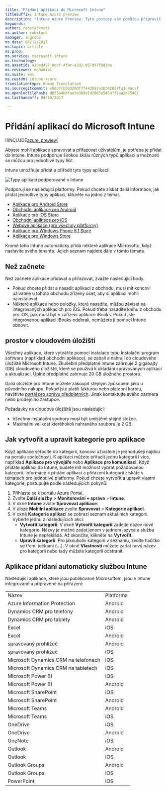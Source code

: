 ```yaml
---
title: "Přidání aplikací do Microsoft Intune"
titleSuffix: Intune Azure preview
description: "Intune Azure Preview: Tyto postupy vám pomůžou připravit vaše aplikace v Intune pro přiřazení uživatelům a zařízením. "
keywords: 
author: robstackmsft
ms.author: robstack
manager: angrobe
ms.date: 04/12/2017
ms.topic: article
ms.prod: 
ms.service: microsoft-intune
ms.technology: 
ms.assetid: a1ded457-0ecf-4f9c-a2d2-857d57f8d30a
ms.reviewer: mghadial
ms.suite: ems
ms.custom: intune-azure
translationtype: Human Translation
ms.sourcegitcommit: e5dd7cb5b320df7f443b52a1b502027fa3c4acaf
ms.openlocfilehash: d85544bdfaa3a369e1d2d03e5454ff7aa2d75467
ms.lasthandoff: 04/19/2017

---
```


# <a name="how-to-add-an-app-to-microsoft-intune"></a>Přidání aplikací do Microsoft Intune

[!INCLUDE[azure_preview](../includes/azure_preview.md)]

Abyste mohli aplikace spravovat a přiřazovat uživatelům, je potřeba je přidat do Intune. Intune podporuje širokou škálu různých typů aplikací a možnosti se můžou pro jednotlivé typy lišit.

Intune umožňuje přidat a přiřadit tyto typy aplikací:

![Typy aplikací podporované v Intune](./media/app-types.png)

Podporují se následující platformy. Pokud chcete získat další informace, jak přidat jednotlivé typy aplikací, klikněte na jedno z témat.

- [Aplikace pro Android Store](/intune-azure/manage-apps/android-store-app)
- [Obchodní aplikace pro Android](/intune-azure/manage-apps/android-lob-app)
- [Aplikace pro iOS Store](/intune-azure/manage-apps/ios-store-app)
- [Obchodní aplikace pro iOS](/intune-azure/manage-apps/ios-lob-app)
- [Webové aplikace (pro všechny platformy)](/intune-azure/manage-apps/web-app)
- [Aplikace pro Windows Phone 8.1 Store](/intune-azure/manage-apps/windows-phone-8-1-store-app)
- [Aplikace pro Windows Store](/intune-azure/manage-apps/windows-store-app)

Kromě toho Intune automaticky přidá některé aplikace Microsoftu, když nastavíte svého tenanta. Jejich seznam najdete dále v tomto tématu.

## <a name="before-you-start"></a>Než začnete

Než začnete aplikace přidávat a přiřazovat, zvažte následující body.

- Pokud chcete přidat a nasadit aplikaci z obchodu, musí mít koncoví uživatelé u tohoto obchodu zřízený účet, aby si aplikaci mohli nainstalovat.
- Některé aplikace nebo položky, které nasadíte, můžou záviset na integrovaných aplikacích pro iOS. Pokud třeba nasadíte knihu z obchodu pro iOS, pak musí být v zařízení aplikace iBooks. Pokud jste integrovanou aplikaci iBooks odebrali, nemůžete ji pomocí Intune obnovit.

## <a name="cloud-storage-space"></a>prostor v cloudovém úložišti
Všechny aplikace, které vytváříte pomocí instalace typu Instalační program softwaru (například obchodní aplikace), se zabalí a nahrají do cloudového úložiště Microsoft Intune. Zkušební předplatné Intune zahrnuje 2 gigabajty (GB) cloudového úložiště, které se používá k ukládání spravovaných aplikací a aktualizací. Úplné předplatné zahrnuje 20 GB úložného prostoru.

Další úložiště pro Intune můžete zakoupit stejným způsobem jako u původního nákupu.  Pokud jste platili fakturou nebo platební kartou, navštivte [portál pro správu předplatných](https://portal.office.com/adminportal/home?switchtomodern=true#/subscriptions).  Jinak kontaktujte svého partnera nebo prodejního zástupce.

Požadavky na cloudové úložiště jsou následující:

-   Všechny instalační soubory musí být umístěné stejné složce.
-   Maximální velikost kteréhokoli nahraného souboru je 2 GB.

## <a name="how-to-create-and-edit-categories-for-apps"></a>Jak vytvořit a upravit kategorie pro aplikace

Když aplikace seřadíte do kategorií, koncoví uživatelé je jednodušeji najdou na portálu společnosti. K aplikaci můžete přiřadit jednu kategorii i více, například **Aplikace pro vývojáře** nebo **Aplikace pro komunikaci**.
Když přidáte aplikaci do Intune, budete mít možnost vybrat požadovanou kategorii. Informace k přidání aplikací a přiřazení kategorií získáte v tématech pro jednotlivé platformy. Pokud chcete vytvořit a upravit vlastní kategorie, postupujte podle následujících pokynů:

1. Přihlaste se k portálu Azure Portal.
2. Zvolte **Další služby** > **Monitorování + správa** > **Intune**.
3. V okně **Intune** zvolte **Spravovat aplikace**.
4. V úloze **Mobilní aplikace** zvolte **Spravovat** > **Kategorie aplikací**.
5. V okně **Kategorie aplikací** se zobrazí seznam aktuálních kategorií. Vyberte jednu z následujících akcí:
    - **Vytvořit kategorii**: V okně **Vytvořit kategorii** zadejte název nové kategorie. Názvy je možné zadat jenom v jednom jazyce a služba Intune je nepřekládá. Až skončíte, klikněte na **Vytvořit**.
    - **Upravit kategorii**: Pro jakoukoliv kategorii v seznamu, zvolte tlačítko se třemi tečkami (**...**). V okně **Vlastnosti** můžete zadat nový název pro kategorii nebo tady můžete kategorii odstranit.


## <a name="apps-added-automatically-by-intune"></a>Aplikace přidaní automaticky službou Intune

Následující aplikace, které jsou publikované Microsoftem, jsou v Intune integrované a připravené na přiřazení:

|||
|-|-|
|Název|Platforma|Typ aplikace|
|Azure Information Protection|Android|Spravovaná aplikace obchodu pro Android|
|Dynamics CRM pro telefony|Android|Spravovaná aplikace obchodu pro Android|
|Dynamics CRM pro tablety|Android|Spravovaná aplikace obchodu pro Android|
|Excel|iOS|Spravovaná aplikace obchodu pro iOS|
|Excel|Android|Spravovaná aplikace obchodu pro Android|
|spravovaný prohlížeč|Android|Spravovaná aplikace obchodu pro Android|
|spravovaný prohlížeč|iOS|Spravovaná aplikace obchodu pro iOS|
|Microsoft Dynamics CRM na telefonech|iOS|Spravovaná aplikace obchodu pro iOS|
|Microsoft Dynamics CRM na tabletech|iOS|Spravovaná aplikace obchodu pro iOS|
|Microsoft Power BI|iOS|Spravovaná aplikace obchodu pro iOS|
|Microsoft Power BI|Android|Spravovaná aplikace obchodu pro Android|
|Microsoft SharePoint|iOS|Spravovaná aplikace obchodu pro iOS|
|Microsoft SharePoint|Android|Spravovaná aplikace obchodu pro Android|
|Microsoft Teams|Android|Spravovaná aplikace obchodu pro Android|
|Microsoft Teams|iOS|Spravovaná aplikace obchodu pro iOS|
|OneDrive|iOS|Spravovaná aplikace obchodu pro iOS|
|OneDrive|Android|Spravovaná aplikace obchodu pro Android|
|OneNote|iOS|Spravovaná aplikace obchodu pro iOS|
|Outlook|Android|Spravovaná aplikace obchodu pro Android|
|Outlook|iOS|Spravovaná aplikace obchodu pro iOS|
|Outlook Groups|Android|Spravovaná aplikace obchodu pro Android|
|Outlook Groups|iOS|Spravovaná aplikace obchodu pro iOS|
|PowerPoint|iOS|Spravovaná aplikace obchodu pro iOS|

